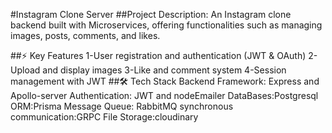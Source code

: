 #Instagram Clone Server
##Project Description:
An Instagram clone backend built with Microservices, offering functionalities such as managing images, posts, comments, and likes.

##⚡ Key Features
1-User registration and authentication (JWT & OAuth)
2-Upload and display images
3-Like and comment system
4-Session management with JWT
##🛠️ Tech Stack
Backend Framework: Express and Apollo-server
Authentication: JWT and nodeEmailer
DataBases:Postgresql
ORM:Prisma
Message Queue: RabbitMQ
synchronous communication:GRPC
File Storage:cloudinary 
